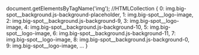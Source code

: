 document.getElementsByTagName('img');
//HTMLCollection { 0: img.big-spot__background.js-background-placeholder, 1: img.big-spot__logo-image, 2: img.big-spot__background.js-background-9, 3: img.big-spot__logo-image, 4: img.big-spot__background.js-background-10, 5: img.big-spot__logo-image, 6: img.big-spot__background.js-background-11, 7: img.big-spot__logo-image, 8: img.big-spot__background.js-background-0, 9: img.big-spot__logo-image, … }

